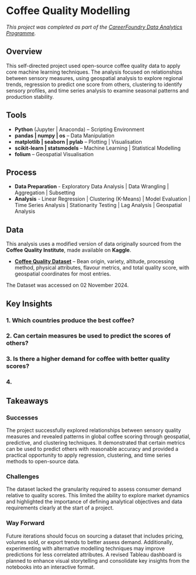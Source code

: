 # Coffee Quality Modelling
*This project was completed as part of the [CareerFoundry Data Analytics Programme](https://careerfoundry.com/en/courses/become-a-data-analyst/).*

## Overview
This self-directed project used open-source coffee quality data to apply core machine learning techniques. The analysis focused on relationships between sensory measures, using geospatial analysis to explore regional trends, regression to predict one score from others, clustering to identify sensory profiles, and time series analysis to examine seasonal patterns and production stability.

## Tools
- **Python** (Jupyter | Anaconda) – Scripting Environment
- **pandas | numpy | os** – Data Manipulation
- **matplotlib | seaborn | pylab** – Plotting | Visualisation
- **scikit-learn | statsmodels** – Machine Learning | Statistical Modelling
- **folium** – Geospatial Visualisation
<!--- **Tableau** – Dashboard Design-->

## Process
- **Data Preparation** - Exploratory Data Analysis | Data Wrangling | Aggregation | Subsetting
- **Analysis** - Linear Regression | Clustering (K-Means) | Model Evaluation | Time Series Analysis | Stationarity Testing | Lag Analysis | Geospatial Analysis
<!-- - Visualisation | Dashboard Design-->

## Data
This analysis uses a modified version of data originally sourced from the **Coffee Quality Institute**, made available on **Kaggle**.

- [**Coffee Quality Dataset**](https://www.kaggle.com/datasets/adampq/coffee-quality-with-locations-of-origin/data) – Bean origin, variety, altitude, processing method, physical attributes, flavour metrics, and total quality score, with geospatial coordinates for most entries.
    
The Dataset was accessed on 02 November 2024.

<!--## Deliverables
- **Tableau Dashboard** -->

## Key Insights
### 1. Which countries produce the best coffee?


### 2. Can certain measures be used to predict the scores of others?


### 3. Is there a higher demand for coffee with better quality scores?


### 4. 

## Takeaways
### Successes
The project successfully explored relationships between sensory quality measures and revealed patterns in global coffee scoring through geospatial, predictive, and clustering techniques. It demonstrated that certain metrics can be used to predict others with reasonable accuracy and provided a practical opportunity to apply regression, clustering, and time series methods to open-source data.

### Challenges
The dataset lacked the granularity required to assess consumer demand relative to quality scores. This limited the ability to explore market dynamics and highlighted the importance of defining analytical objectives and data requirements clearly at the start of a project.

### Way Forward
Future iterations should focus on sourcing a dataset that includes pricing, volumes sold, or export trends to better assess demand. Additionally, experimenting with alternative modelling techniques may improve predictions for less correlated attributes. A revised Tableau dashboard is planned to enhance visual storytelling and consolidate key insights from the notebooks into an interactive format.

